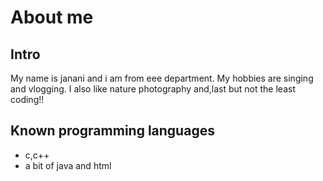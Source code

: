 # About me
## Intro
My name is janani and i am from eee department. My hobbies are singing and vlogging. I also like nature photography and,last but not the least coding!!
## Known programming languages
* c,c++
* a bit of java and html
